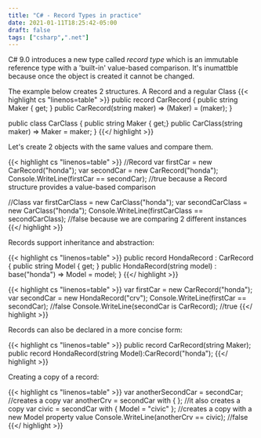 ```yaml
---
title: "C# - Record Types in practice"
date: 2021-01-11T18:25:42-05:00
draft: false
tags: ["csharp",".net"]
---
```


C# 9.0 introduces a new type called *record type* which is an immutable reference type with a 'built-in' value-based comparison. It's inumattble because once the object is created it cannot be changed.
<!--more-->
The example below creates 2 structures. A Record and a regular Class 
{{< highlight cs "linenos=table" >}}
public record CarRecord
{
    public string Maker { get; }
    public CarRecord(string maker) => (Maker) = (maker);
}

public class CarClass
{
    public string Maker { get;}
    public CarClass(string maker) => Maker = maker;
}
{{</ highlight >}}    

Let's create 2 objects with the same values and compare them. 

{{< highlight cs "linenos=table" >}}
//Record
var firstCar = new CarRecord("honda");
var secondCar = new CarRecord("honda");
Console.WriteLine(firstCar == secondCar); //true because a Record structure provides a value-based comparison

//Class
var firstCarClass = new CarClass("honda");
var secondCarClass = new CarClass("honda");
Console.WriteLine(firstCarClass == secondCarClass); //false because we are comparing 2 different instances
{{</ highlight >}}            

Records support inheritance and abstraction:

{{< highlight cs "linenos=table" >}}
public record HondaRecord : CarRecord
{
    public string Model { get; }
    public HondaRecord(string model) : base("honda") => Model = model;
}
{{</ highlight >}}        

{{< highlight cs "linenos=table" >}}
var firstCar = new CarRecord("honda");
var secondCar = new HondaRecord("crv");
Console.WriteLine(firstCar == secondCar); //false
Console.WriteLine(secondCar is CarRecord); //true
{{</ highlight >}}        

Records can also be declared in a more concise form:

{{< highlight cs "linenos=table" >}}
public record CarRecord(string Maker);
public record HondaRecord(string Model):CarRecord("honda");
{{</ highlight  >}}

Creating a copy of a record:

{{< highlight cs "linenos=table" >}}
var anotherSecondCar = secondCar; //creates a copy
var anotherCrv = secondCar with { }; //it also creates a copy
var civic = secondCar with { Model = "civic" }; //creates a copy with a new Model property value
Console.WriteLine(anotherCrv == civic); //false
{{</ highlight  >}}